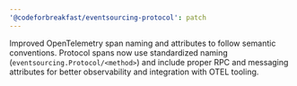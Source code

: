 ```yaml
---
'@codeforbreakfast/eventsourcing-protocol': patch
---
```


Improved OpenTelemetry span naming and attributes to follow semantic conventions. Protocol spans now use standardized naming (`eventsourcing.Protocol/<method>`) and include proper RPC and messaging attributes for better observability and integration with OTEL tooling.
